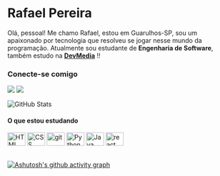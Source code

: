 
# Rafael Pereira

Olá, pessoal! Me chamo Rafael, estou em  Guarulhos-SP, sou um apaixonado por tecnologia que resolveu se jogar nesse mundo da programação. Atualmente sou estudante de **Engenharia de Software**, também estudo na **[DevMedia](https://www.devmedia.com.br/perfil/rafael-pereira-da-silva-7)** !!

### Conecte-se comigo
<a href="https://www.linkedin.com/in/rafael-pereira-5a088b83/" target="_blank"><img src="https://img.shields.io/badge/-LinkedIn-%230077B5?style=for-the-badge&logo=linkedin&logoColor=white" target="_blank"></a> 
<a href="https://www.instagram.com/rafa.pereirax/" target="_blank"><img src="https://img.shields.io/badge/-Instagram-%23E4405F?style=for-the-badge&logo=instagram&logoColor=white" target="_blank"></a>

![GitHub Stats](https://github-readme-stats.vercel.app/api?username=RafinhaPereira&theme=transparent&bg_color=000&border_color=30A3DC&show_icons=true&icon_color=30A3DC&title_color=E94D5F&text_color=FFF)



#### O que estou estudando
<div >  
<img  alt="HTML" height="30" width="40" src="https://cdn.jsdelivr.net/gh/devicons/devicon/icons/html5/html5-plain.svg">
<img  alt="CSS" height="30" width="40" src="https://cdn.jsdelivr.net/gh/devicons/devicon/icons/css3/css3-plain.svg">
<img  alt="git" height="30" width="40" src="https://cdn.jsdelivr.net/gh/devicons/devicon/icons/javascript/javascript-original.svg">
<img  alt="Python" height="30" width="40" src="https://cdn.jsdelivr.net/gh/devicons/devicon/icons/python/python-original.svg">
<img  alt="Java" height="30" width="40" src="https://cdn.jsdelivr.net/gh/devicons/devicon/icons/java/java-original.svg">
<img  alt="react" height="30" width="40" src="https://cdn.jsdelivr.net/gh/devicons/devicon/icons/react/react-original.svg">
 
</div>
<br>

 [![Ashutosh's github activity graph](https://github-readme-activity-graph.vercel.app/graph?username=RafinhaPereira&bg_color=2a2829&color=ffffff&line=f74545&point=ffffff&area=true&hide_border=true)](https://github.com/ashutosh00710/github-readme-activity-graph)         




          
